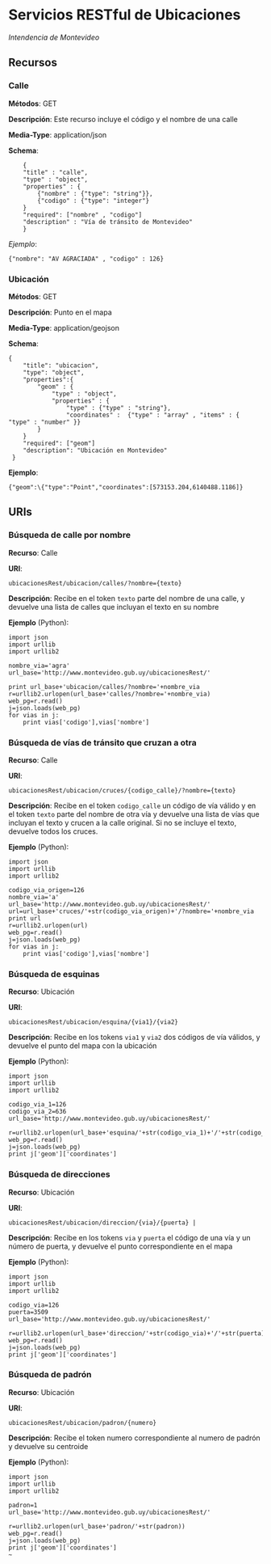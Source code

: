 Servicios RESTful de Ubicaciones 
================================

*Intendencia de Montevideo*

## Recursos

### Calle

**Métodos**: GET

**Descripción**: Este recurso incluye el código y el nombre de una calle

**Media-Type**: application/json

**Schema**:
```
	{
	"title" : "calle",
	"type" : "object",
	"properties" : {
		{"nombre" : {"type": "string"}},
 		{"codigo" : {"type": "integer"}
 	}
	"required": ["nombre" , "codigo"]
 	"description" : "Vía de tránsito de Montevideo"
	}
```

*Ejemplo*:
```
{"nombre": "AV AGRACIADA" , "codigo" : 126} 
```
### Ubicación

**Métodos**: GET

**Descripción**: Punto en el mapa 

**Media-Type**: application/geojson 

**Schema**:
```
{
	"title": "ubicacion",
	"type": "object",
	"properties":{
		"geom" : {
			"type" : "object",
			"properties" : {
				"type" : {"type" : "string"},
				"coordinates" :  {"type" : "array" , "items" : { "type" : "number" }}
		}
	}
	"required": ["geom"]
 	"description": "Ubicación en Montevideo"
 } 
```

**Ejemplo**:
```
{"geom":\{"type":"Point","coordinates":[573153.204,6140488.1186]}
```

## URIs

### Búsqueda de calle por nombre

**Recurso**: Calle

**URI**: 
```
ubicacionesRest/ubicacion/calles/?nombre={texto} 
```

**Descripción**: Recibe en el token `texto` parte del nombre de una calle, y devuelve una lista de calles que incluyan el texto en su nombre 

**Ejemplo** (Python): 

```
import json
import urllib
import urllib2

nombre_via='agra'
url_base='http://www.montevideo.gub.uy/ubicacionesRest/'

print url_base+'ubicacion/calles/?nombre='+nombre_via
r=urllib2.urlopen(url_base+'calles/?nombre='+nombre_via)
web_pg=r.read()
j=json.loads(web_pg)
for vias in j:
	print vias['codigo'],vias['nombre']

```

### Búsqueda de vías de tránsito que cruzan a otra 

**Recurso**: Calle

**URI**: 
```
ubicacionesRest/ubicacion/cruces/{codigo_calle}/?nombre={texto} 
```

**Descripción**: Recibe en el token `codigo_calle` un código de vía válido y en el token `texto` parte del nombre de otra vía y devuelve una lista de vías que incluyan el texto y crucen a la calle original. Si no se incluye el texto, devuelve todos los cruces. 

**Ejemplo** (Python): 
```
import json
import urllib
import urllib2

codigo_via_origen=126
nombre_via='a'
url_base='http://www.montevideo.gub.uy/ubicacionesRest/'
url=url_base+'cruces/'+str(codigo_via_origen)+'/?nombre='+nombre_via
print url
r=urllib2.urlopen(url)
web_pg=r.read()
j=json.loads(web_pg)
for vias in j:
	print vias['codigo'],vias['nombre']

```

### Búsqueda de esquinas 

**Recurso**: Ubicación 

**URI**: 
```
ubicacionesRest/ubicacion/esquina/{via1}/{via2} 
```

**Descripción**: Recibe en los tokens `via1` y `via2` dos códigos de vía válidos, y devuelve el punto del mapa con la ubicación 

**Ejemplo** (Python): 
```
import json
import urllib
import urllib2

codigo_via_1=126
codigo_via_2=636
url_base='http://www.montevideo.gub.uy/ubicacionesRest/'

r=urllib2.urlopen(url_base+'esquina/'+str(codigo_via_1)+'/'+str(codigo_via_2))
web_pg=r.read()
j=json.loads(web_pg)
print j['geom']['coordinates']
```

### Búsqueda de direcciones 

**Recurso**: Ubicación 

**URI**: 
```
ubicacionesRest/ubicacion/direccion/{via}/{puerta} | 
```

**Descripción**: Recibe en los tokens `via` y `puerta` el código de una vía y un número de puerta, y devuelve el punto correspondiente en el mapa

**Ejemplo** (Python): 
```
import json
import urllib
import urllib2

codigo_via=126
puerta=3509
url_base='http://www.montevideo.gub.uy/ubicacionesRest/'

r=urllib2.urlopen(url_base+'direccion/'+str(codigo_via)+'/'+str(puerta))
web_pg=r.read()
j=json.loads(web_pg)
print j['geom']['coordinates']
```

### Búsqueda de padrón 

**Recurso**: Ubicación

**URI**: 
```
ubicacionesRest/ubicacion/padron/{numero} 
```

**Descripción**: Recibe el token numero correspondiente al numero de padrón y devuelve su centroide


**Ejemplo** (Python): 

```
import json
import urllib
import urllib2

padron=1
url_base='http://www.montevideo.gub.uy/ubicacionesRest/'

r=urllib2.urlopen(url_base+'padron/'+str(padron))
web_pg=r.read()
j=json.loads(web_pg)
print j['geom']['coordinates']
~                                     
```
